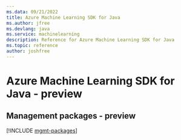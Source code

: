 ```yaml
---
ms.data: 09/21/2022
title: Azure Machine Learning SDK for Java
ms.author: jfree
ms.devlang: java
ms.service: machinelearning
description: Reference for Azure Machine Learning SDK for Java
ms.topic: reference
author: joshfree
---
```

# Azure Machine Learning SDK for Java - preview

## Management packages - preview
[!INCLUDE [mgmt-packages](machine-learning-mgmt-index.md)]